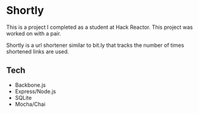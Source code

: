 Shortly
==============

This is a project I completed as a student at Hack Reactor. This project was worked on with a pair.

Shortly is a url shortener similar to bit.ly that tracks the number of times shortened links are used.

## Tech

- Backbone.js
- Express/Node.js
- SQLite
- Mocha/Chai
